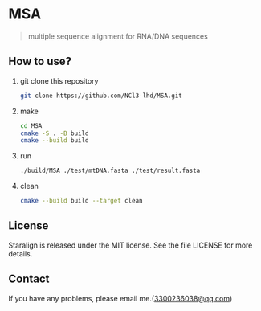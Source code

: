 # MSA

> multiple sequence alignment for RNA/DNA sequences

## How to use?

1. git clone this repository
   ```bash
   git clone https://github.com/NCl3-lhd/MSA.git
   ```

2. make
   ```bash
   cd MSA
   cmake -S . -B build
   cmake --build build
   ```

3. run
   ```bash
   ./build/MSA ./test/mtDNA.fasta ./test/result.fasta
   ```

4. clean
   ```bash
   cmake --build build --target clean
   ```

## License

Staralign is released under the MIT license. See the file LICENSE for more details.

## Contact

If you have any problems, please email me.(3300236038@qq.com)